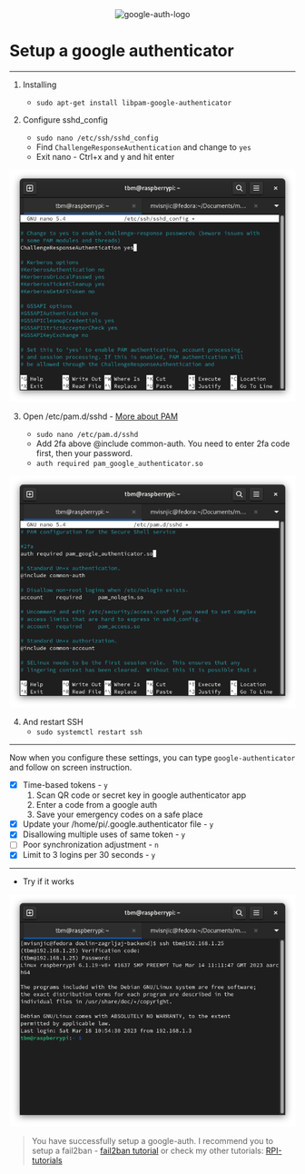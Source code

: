 <div align=center><img src="https://imgs.search.brave.com/cVBBbILbEJQmNpcAZN1UBunpfS5VtRHdkCTe5Anhs50/rs:fit:299:299:1/g:ce/aHR0cHM6Ly9pMC53/cC5jb20vYXBwc2xv/dmEuY29tL3dwLWNv/bnRlbnQvdXBsb2Fk/cy8yMDE4LzAzL0dv/b2dsZS1BdXRoZW50/aWNhdG9yLWxvZ28u/anBn" alt="google-auth-logo" /></div>

# Setup a google authenticator

---

1. Installing

   - `sudo apt-get install libpam-google-authenticator`

2. Configure sshd_config

   - `sudo nano /etc/ssh/sshd_config`
   - Find `ChallengeResponseAuthentication` and change to `yes`
   - Exit nano - Ctrl+x and y and hit enter

<div align="center"><img src="./src/sshd_config.png" alt="google-auth-logo" /></div>

3. Open /etc/pam.d/sshd - [More about PAM](https://www.tecmint.com/configure-pam-in-centos-ubuntu-linux/)

   - `sudo nano /etc/pam.d/sshd`
   - Add 2fa above @include common-auth. You need to enter 2fa code first, then your password.
   - `auth required pam_google_authenticator.so`

<div align="center"><img src="./src/pam.d_sshd.png" alt="screenshot-pam.d-sshd" /></div>

4. And restart SSH
   - `sudo systemctl restart ssh`

---

Now when you configure these settings, you can type `google-authenticator` and follow on screen instruction.

- [x] Time-based tokens - `y`
  1.  Scan QR code or secret key in google authenticator app
  2.  Enter a code from a google auth
  3.  Save your emergency codes on a safe place
- [x] Update your /home/pi/.google.authenticator file - `y`
- [x] Disallowing multiple uses of same token - `y`
- [ ] Poor synchronization adjustment - `n`
- [x] Limit to 3 logins per 30 seconds - `y`

---

- Try if it works
<div align="center"><img src="./src/check-google-auth.png" alt="check-google-auth" /></div>

> You have successfully setup a google-auth. I recommend you to setup a fail2ban - [fail2ban tutorial](https://github.com/mvisnjic/RPI-tutorials/tree/main/setup-fail2ban) or check my other tutorials: [RPI-tutorials](https://github.com/mvisnjic/RPI-tutorials#readme)
